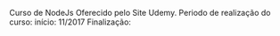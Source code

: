 Curso de NodeJs Oferecido pelo Site Udemy. 
Periodo de realização do curso: início: 11/2017 Finalização: 
